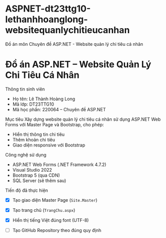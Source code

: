 # ASPNET-dt23ttg10-lethanhhoanglong-websitequanlychitieucanhan
Đồ án môn Chuyên đề ASP.NET - Website quản lý chi tiêu cá nhân
# Đồ án ASP.NET – Website Quản Lý Chi Tiêu Cá Nhân

Thông tin sinh viên
- Họ tên: Lê Thành Hoàng Long  
- Mã lớp: DT23TTG10  
- Mã học phần: 220064 – Chuyên đề ASP.NET

Mục tiêu
Xây dựng website quản lý chi tiêu cá nhân sử dụng ASP.NET Web Forms với Master Page và Bootstrap, cho phép:
- Hiển thị thông tin chi tiêu
- Thêm khoản chi tiêu
- Giao diện responsive với Bootstrap

Công nghệ sử dụng
- ASP.NET Web Forms (.NET Framework 4.7.2)
- Visual Studio 2022
- Bootstrap 5 (qua CDN)
- SQL Server (sẽ thêm sau)

Tiến độ đã thực hiện
- [x] Tạo giao diện Master Page (`Site.Master`)
- [x] Tạo trang chủ (`TrangChu.aspx`)
- [x] Hiển thị tiếng Việt đúng font (UTF-8)
- [ ] Tạo GitHub Repository theo đúng quy định


